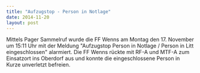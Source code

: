 ```yaml
---
title: "Aufzugstop - Person in Notlage"
date: 2014-11-20
layout: post
---
```


Mittels Pager Sammelruf wurde die FF Wenns am Montag den 17. November um 15:11 Uhr mit der Meldung "Aufzugstop Person in Notlage / Person in Litt eingeschlossen" alarmiert. Die FF Wenns rückte mit RF-A und MTF-A zum Einsatzort ins Oberdorf aus und konnte die eingeschlossene Person in Kurze unverletzt befreien.